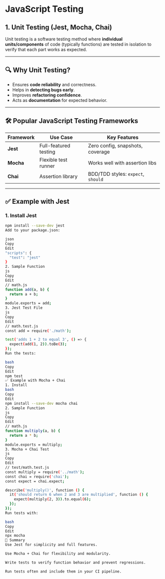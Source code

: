 # JavaScript Testing  

## 1. Unit Testing (Jest, Mocha, Chai)

Unit testing is a software testing method where **individual units/components** of code (typically functions) are tested in isolation to verify that each part works as expected.

---

## 🔍 Why Unit Testing?

- Ensures **code reliability** and correctness.
- Helps in **detecting bugs early**.
- Improves **refactoring confidence**.
- Acts as **documentation** for expected behavior.

---

## 🛠 Popular JavaScript Testing Frameworks

| Framework | Use Case                | Key Features                         |
|----------|-------------------------|--------------------------------------|
| **Jest** | Full-featured testing    | Zero config, snapshots, coverage     |
| **Mocha**| Flexible test runner     | Works well with assertion libs       |
| **Chai** | Assertion library        | BDD/TDD styles: `expect`, `should`   |

---

## ✅ Example with Jest

### 1. Install Jest

```bash
npm install --save-dev jest
Add to your package.json:

json
Copy
Edit
"scripts": {
  "test": "jest"
}
2. Sample Function
js
Copy
Edit
// math.js
function add(a, b) {
  return a + b;
}
module.exports = add;
3. Jest Test File
js
Copy
Edit
// math.test.js
const add = require('./math');

test('adds 1 + 2 to equal 3', () => {
  expect(add(1, 2)).toBe(3);
});
Run the tests:

bash
Copy
Edit
npm test
✅ Example with Mocha + Chai
1. Install
bash
Copy
Edit
npm install --save-dev mocha chai
2. Sample Function
js
Copy
Edit
// math.js
function multiply(a, b) {
  return a * b;
}
module.exports = multiply;
3. Mocha + Chai Test
js
Copy
Edit
// test/math.test.js
const multiply = require('../math');
const chai = require('chai');
const expect = chai.expect;

describe('multiply()', function () {
  it('should return 6 when 2 and 3 are multiplied', function () {
    expect(multiply(2, 3)).to.equal(6);
  });
});
Run tests with:

bash
Copy
Edit
npx mocha
🧠 Summary
Use Jest for simplicity and full features.

Use Mocha + Chai for flexibility and modularity.

Write tests to verify function behavior and prevent regressions.

Run tests often and include them in your CI pipeline.

